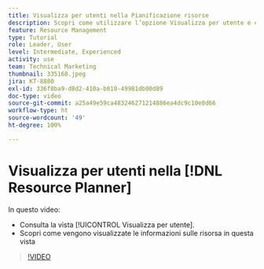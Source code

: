 ```yaml
---
title: Visualizza per utenti nella Pianificazione risorse
description: Scopri come utilizzare l’opzione Visualizza per utente e come vengono visualizzate le informazioni sulla risorsa in questa vista.
feature: Resource Management
type: Tutorial
role: Leader, User
level: Intermediate, Experienced
activity: use
team: Technical Marketing
thumbnail: 335168.jpeg
jira: KT-8880
exl-id: 336f8ba9-d8d2-410a-b010-49981db00d89
doc-type: video
source-git-commit: a25a49e59ca483246271214886ea4dc9c10e8d66
workflow-type: ht
source-wordcount: '49'
ht-degree: 100%

---
```


# Visualizza per utenti nella [!DNL Resource Planner]

In questo video:

* Consulta la vista [!UICONTROL Visualizza per utente].
* Scopri come vengono visualizzate le informazioni sulle risorsa in questa vista


>[!VIDEO](https://video.tv.adobe.com/v/335168/?quality=12&learn=on)

